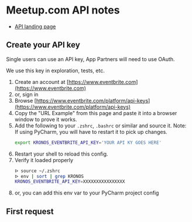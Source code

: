 # Meetup.com API notes

* [API landing page](https://www.eventbrite.com/platform/api)


## Create your API key

Single users can use an API key, App Partners will need to use OAuth.

We use this key in exploration, tests, etc.

1. Create an account at [https://www.eventbrite.com](https://www.eventbrite.com)
1. or, sign in
1. Browse [https://www.eventbrite.com/platform/api-keys](https://www.eventbrite.com/platform/api-keys)
1. Copy the "URL Example" from this page and paste it into a browser window to prove it works.
1. Add the following to your `.zshrc`, `.bashrc` or similar and source it. Note: If using PyCharm, you will have to restart it to pick up changes.
    ```bash
    export KRONOS_EVENTBRITE_API_KEY='YOUR API KY GOES HERE'
    ```
1. Restart your shell to reload this config.
1. Verify it loaded properly
    ```bash
    ᐅ source ~/.zshrc
    ᐅ env | sort | grep KRONOS
    KRONOS_EVENTBRITE_API_KEY=XXXXXXXXXXXXXXXX
    ```
1. or, you can add this env var to your PyCharm project config


## First request



